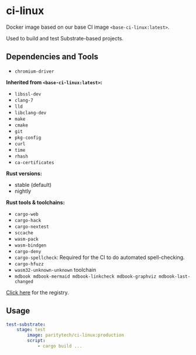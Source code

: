 # ci-linux

Docker image based on our base CI image `<base-ci-linux:latest>`.

Used to build and test Substrate-based projects.

## Dependencies and Tools

- `chromium-driver`

**Inherited from `<base-ci-linux:latest>`:**

- `libssl-dev`
- `clang-7`
- `lld`
- `libclang-dev`
- `make`
- `cmake`
- `git`
- `pkg-config`
- `curl`
- `time`
- `rhash`
- `ca-certificates`

**Rust versions:**

- stable (default)
- nightly

**Rust tools & toolchains:**

- `cargo-web`
- `cargo-hack`
- `cargo-nextest`
- `sccache`
- `wasm-pack`
- `wasm-bindgen`
- `cargo-deny`
- `cargo-spellcheck`: Required for the CI to do automated spell-checking.
- `cargo-hfuzz`
- `wasm32-unknown-unknown` toolchain
- `mdbook mdbook-mermaid mdbook-linkcheck mdbook-graphviz mdbook-last-changed`

[Click here](https://hub.docker.com/repository/docker/paritytech/ci-linux) for the registry.

## Usage

```yaml
test-substrate:
    stage: test
        image: paritytech/ci-linux:production
        script:
            - cargo build ...
```

